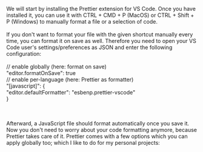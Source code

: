 We will start by installing the Prettier extension for VS Code. Once you have installed it, you can use it with CTRL + CMD + P (MacOS) or CTRL + Shift + P (Windows) to manually format a file or a selection of code.
<br/><br/>
If you don't want to format your file with the given shortcut manually every time, you can format it on save as well. Therefore you need to open your VS Code user's settings/preferences as JSON and enter the following configuration:<br/><br/>
// enable globally (here: format on save)<br/>
"editor.formatOnSave": true<br/>
// enable per-language (here: Prettier as formatter)<br/>
"[javascript]": {<br/>
    "editor.defaultFormatter": "esbenp.prettier-vscode"<br/>
}<br/><br/>

<br/>
Afterward, a JavaScript file should format automatically once you save it. Now you don't need to worry about your code formatting anymore, because Prettier takes care of it. Prettier comes with a few options which you can apply globally too; which I like to do for my personal projects:
